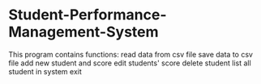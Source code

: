 # Student-Performance-Management-System
This program contains functions:
read data from csv file
save data to csv file
add new student and score
edit students' score
delete student 
list all student in system
exit 

